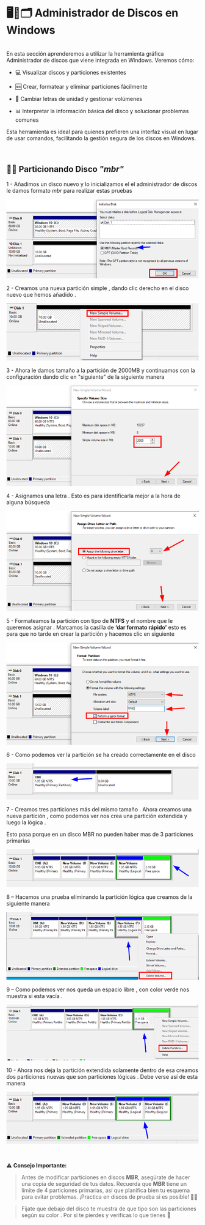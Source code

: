 # 🖥️💽🗂️ **Administrador de Discos en Windows**

<br>
En esta sección aprenderemos a utilizar la herramienta gráfica Administrador de discos que viene integrada en Windows. Veremos cómo:

  - 💻 Visualizar discos y particiones existentes

  - 🆕 Crear, formatear y eliminar particiones fácilmente

  - 🔄 Cambiar letras de unidad y gestionar volúmenes

  - 📊 Interpretar la información básica del disco y solucionar problemas comunes

Esta herramienta es ideal para quienes prefieren una interfaz visual en lugar de usar comandos, facilitando la gestión segura de los discos en Windows.

<br>

##
## 📀🧱 Particionando Disco *"mbr"* 


1 - Añadimos un disco nuevo y lo inicializamos el el administrador de discos le damos formato *mbr* para realizar estas pruebas 

![Inicializando Disco](./img/admin_disk_1.png)


2 - Creamos una nueva partición simple , dando clic derecho en el disco nuevo que hemos añadido .

![Nueva Partición](./img/admin_disk_2.png)


3 - Ahora le damos tamaño a la partición de 2000MB y continuamos con la configuración dando clic en "siguiente" de la siguiente manera  

![Tamaño de Partición](./img/admin_disk_3.png)

4 - Asignamos una letra . Esto es para identificarla mejor a la hora de alguna búsqueda 

![Asignación de Letra](./img/admin_disk_4.png)


5 - Formateamos la partición con tipo de **NTFS** y el nombre que le queremos asignar . Marcamos la casilla de **‘dar formato rápido’** esto es para que no tarde en crear la partición y hacemos clic en siguiente 

![Tipo de Formato](./img/admin_disk_5.png)

6 - Como podemos ver la partición se ha creado correctamente en el disco 

![Partición Creada](./img/admin_disk_6.png)


7 - Creamos tres particiones más del mismo tamaño . Ahora  creamos una nueva partición , como podemos ver nos crea una partición extendida y luego la lógica .

Esto pasa porque en un disco MBR no pueden haber mas de 3 particiones primarias 

![Partición nueva extendia](./img/admin_disk_7.png)

8 – Hacemos una prueba eliminando la partición lógica que creamos de  la siguiente manera 

![Eliminando Partición](./img/admin_disk_8.png)


9 – Como podemos ver nos queda un espacio libre , con color verde nos muestra si esta vacía .

![Resultado de eliminación](./img/admin_disk_9.png)


10 - Ahora nos deja la partición extendida solamente dentro de esa creamos dos particiones nuevas que son particiones lógicas . Debe verse así de esta manera 

![Disco particionado](./img/admin_disk_10.png)

<br>

⚠️ **Consejo Importante:**
> Antes de modificar particiones en discos **MBR**, asegúrate de hacer una copia de seguridad de tus datos. Recuerda que **MBR** tiene un límite de 4 particiones primarias, así que planifica bien tu esquema para evitar problemas. ¡Practica en discos de prueba si es posible! 💾🔧

> Fíjate que debajo del disco te muestra de que tipo son las particiones según su color . Por si te pierdes y verificas lo que tienes 🎨